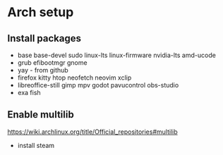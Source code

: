 # Arch setup

## Install packages
- base base-devel sudo linux-lts linux-firmware nvidia-lts amd-ucode
- grub efibootmgr gnome
- yay - from github
- firefox kitty htop neofetch neovim xclip
- libreoffice-still gimp mpv godot pavucontrol obs-studio
- exa fish

## Enable multilib
https://wiki.archlinux.org/title/Official_repositories#multilib
- install steam
